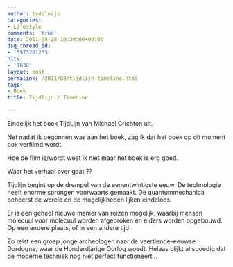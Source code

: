 ```yaml
---
author: tvdsluijs
categories:
- Lifestyle
comments: 'true'
date: 2011-08-28 10:39:00+00:00
dsq_thread_id:
- '5973201233'
hits:
- '1638'
layout: post
permalink: /2011/08/tijdlijn-timeline.html
tags:
- Boek
title: Tijdlijn / TimeLine

---
```

Eindelijk het boek TijdLijn van Michael Crichton uit.

Net nadat ik begonnen was aan het boek, zag ik dat het boek op dit moment ook verfilmd wordt.

Hoe de film is/wordt weet ik niet maar het boek is erg goed.

Waar het verhaal over gaat ??
  
Tijdlijn begint op de drempel van de eenentwintigste eeuw. De technologie heeft enorme sprongen voorwaarts gemaakt. De quantummechanica beheerst de wereld en de mogelijkheden lijken eindeloos.

Er is een geheel nieuwe manier van reizen mogelijk, waarbij mensen molecuul voor molecuul worden afgebroken en elders worden opgebouwd. Op een andere plaats, of in een andere tijd.

Zo reist een groep jonge archeologen naar de veertiende-eeuwse Dordogne, waar de Honderdjarige Oorlog woedt. Helaas blijkt al spoedig dat de moderne techniek nog niet perfect functioneert…